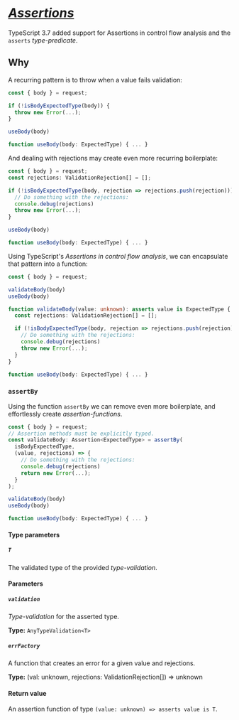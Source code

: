# [*Assertions*](https://github.com/microsoft/TypeScript/pull/32695)

TypeScript 3.7 added support for Assertions in control flow analysis and the  
`asserts` *type-predicate*.

## Why

A recurring pattern is to throw when a value fails validation:

```ts
const { body } = request;

if (!isBodyExpectedType(body)) {
  throw new Error(...);
}

useBody(body)

function useBody(body: ExpectedType) { ... }
```

And dealing with rejections may create even more recurring boilerplate:

```ts
const { body } = request;
const rejections: ValidationRejection[] = [];

if (!isBodyExpectedType(body, rejection => rejections.push(rejection))) {
  // Do something with the rejections:
  console.debug(rejections)
  throw new Error(...);
}

useBody(body)

function useBody(body: ExpectedType) { ... }
```

Using TypeScript's *Assertions in control flow analysis*, we can 
encapsulate that pattern into a function:

```ts
const { body } = request;

validateBody(body)
useBody(body)

function validateBody(value: unknown): asserts value is ExpectedType {
  const rejections: ValidationRejection[] = [];

  if (!isBodyExpectedType(body, rejection => rejections.push(rejection))) {
    // Do something with the rejections:
    console.debug(rejections)
    throw new Error(...);
  }
}

function useBody(body: ExpectedType) { ... }
```
### `assertBy`

Using the function `assertBy` we can remove even more boilerplate, and effortlessly
create *assertion-functions*.

```ts
const { body } = request;
// Assertion methods must be explicitly typed.
const validateBody: Assertion<ExpectedType> = assertBy(
  isBodyExpectedType,
  (value, rejections) => {
    // Do something with the rejections:
    console.debug(rejections)
    return new Error(...);
  }
);

validateBody(body)
useBody(body)

function useBody(body: ExpectedType) { ... }
```

#### Type parameters

##### `T`
The validated type of the provided *type-validation*.

#### Parameters

##### `validation`
*Type-validation* for the asserted type.

**Type:** `AnyTypeValidation<T>`

##### `errFactory`
A function that creates an error for a given value and rejections.

**Type:** (val: unknown, rejections: ValidationRejection[]) => unknown

#### Return value

An assertion function of type `(value: unknown) => asserts value is T`.
